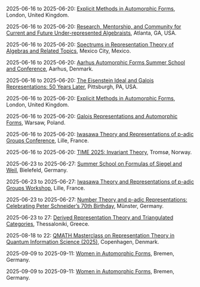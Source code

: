 2025-06-16 to 2025-06-20: [Explicit Methods in Automorphic Forms](https://sites.google.com/view/kevinchkwan/home/conference "The conference focuses on explicit methods in automorphic forms, exploring computational number theory. Topics include automorphic L-functions, trace formulas, and modular forms. Discussions cover applications in string theory and quantum mechanics, emphasizing arithmetic computational techniques."), London, United Kingdom.

2025-06-16 to 2025-06-20: [Research, Mentorship, and Community for Current and Future Under-represented Algebraists](https://sites.google.com/view/rmc-algebra-conference/home "The conference fosters algebra research for under-represented groups, focusing on commutative algebra and representation theory. Topics include Gröbner bases, module theory, and tensor categories. Discussions cover applications in quantum computing and cryptography, emphasizing algebraic advancements."), Atlanta, GA, USA.

2025-06-16 to 2025-06-20: [Spectrums in Representation Theory of Algebras and Related Topics](https://pabloocal.github.io/SRTART2025/ "The conference explores representation theory of algebras, focusing on spectral methods. Topics include quiver representations, Auslander-Reiten theory, and module categories. Discussions cover applications in quantum field theory and string theory."), Mexico City, Mexico.

2025-06-16 to 2025-06-20: [Aarhus Automorphic Forms Summer School and Conference](https://conferences.au.dk/aaf1/aaf-conference "The event explores automorphic forms, focusing on number theory and representation theory. Topics include L-functions, modular forms, and harmonic analysis. Discussions cover applications in string theory and cryptography, advancing automorphic form research."), Aarhus, Denmark.

2025-06-16 to 2025-06-20: [The Eisenstein Ideal and Galois Representations: 50 Years Later](https://sites.google.com/pitt.edu/eisenstein2026/ "The conference revisits the Eisenstein ideal, focusing on Galois representations. Topics include modular forms, p-adic L-functions, and arithmetic geometry. Discussions cover applications in string theory and number theory, advancing arithmetic insights."), Pittsburgh, PA, USA.

2025-06-16 to 2025-06-20: [Explicit Methods in Automorphic Forms](https://www.ucl.ac.uk/maths/explicit-methods-2025 "The workshop explores explicit methods in automorphic forms, focusing on number theory. Topics include L-functions, modular forms, and computational techniques. Discussions cover applications in quantum field theory and cryptography, emphasizing connections between arithmetic and physical systems."), London, United Kingdom.

2025-06-16 to 2025-06-20: [Galois Representations and Automorphic Forms](https://www.impan.pl/en/activities/banach-center/conferences/25-galois "The conference explores Galois representations and automorphic forms, focusing on number theory. Topics include L-functions, modular forms, and Shimura varieties. Discussions cover applications in string theory and quantum mechanics, emphasizing arithmetic connections."), Warsaw, Poland.

2025-06-16 to 2025-06-20: [Iwasawa Theory and Representations of p-adic Groups Conference](https://www.univ-lille.fr/iwasawa-2025 "The conference explores Iwasawa theory and p-adic group representations, focusing on number theory. Topics include p-adic L-functions, Galois cohomology, and automorphic forms. Discussions cover applications in string theory and quantum mechanics, emphasizing arithmetic structures."), Lille, France.

2025-06-16 to 2025-06-20: [TIME 2025: Invariant Theory](https://www.lie-stormer.no/time-2025 "TIME 2025 explores invariant theory, focusing on algebraic and geometric applications. Topics include polynomial invariants, GIT quotients, and representation theory. Discussions cover connections to string theory and quantum mechanics."), Tromsø, Norway.

2025-06-23 to 2025-06-27: [Summer School on Formulas of Siegel and Weil](https://www.math.uni-bielefeld.de/sw25/ "The school explores Siegel-Weil formulas, focusing on number theory and representation theory. Topics include automorphic forms, theta functions, and L-functions. Discussions cover applications in quantum field theory and string theory."), Bielefeld, Germany.

2025-06-23 to 2025-06-27: [Iwasawa Theory and Representations of p-adic Groups Workshop](https://www.univ-lille.fr/iwasawa-workshop-2025 "The workshop focuses on Iwasawa theory and p-adic group representations, exploring number-theoretic applications. Topics include p-adic cohomology, modular forms, and representation theory. Discussions cover connections to quantum field theory and cryptography, emphasizing p-adic methods."), Lille, France.

2025-06-23 to 2025-06-27: [Number Theory and p-adic Representations: Celebrating Peter Schneider’s 70th Birthday](https://wwwmath.uni-muenster.de/reine-mathematik/en/veranstaltungen/peter-schneider-70 "Honoring Peter Schneider, the conference explores p-adic representations in number theory. Topics include p-adic Langlands, Galois representations, and modular forms. Discussions cover applications in quantum field theory and arithmetic geometry, emphasizing p-adic methods."), Münster, Germany.

2025-06-23 to 27: [Derived Representation Theory and Triangulated Categories](https://sites.google.com/view/thessalonikiconference/home "The conference explores derived representation theory and triangulated categories, focusing on algebraic structures. Topics include derived categories, homological algebra, and representation theory. Discussions cover applications in quantum field theory and string theory, emphasizing mathematical frameworks."), Thessaloniki, Greece.

2025-08-18 to 22: [QMATH Masterclass on Representation Theory in Quantum Information Science (2025)](https://qmath.ku.dk/events/conferences/representation-theory-in-quantum-information-science/ "Focuses on representation theory in quantum information science. Topics include quantum algorithms, quantum error correction, and mathematical frameworks for quantum computing applications."), Copenhagen, Denmark.

2025-09-09 to 2025-09-11: [Women in Automorphic Forms](https://www.uni-bremen.de/dynamical-systems/wiaf-2025/ "This event promotes women’s contributions to automorphic forms, emphasizing number theory. Topics include theta functions, automorphic L-functions, and harmonic analysis. Discussions cover connections to string theory and quantum mechanics, advancing theoretical insights."), Bremen, Germany.

2025-09-09 to 2025-09-11: [Women in Automorphic Forms](https://www.uni-bremen.de/waf-2025/ "The conference supports women in automorphic forms research, focusing on number theory. Topics include modular forms, L-functions, and automorphic representations. Discussions explore applications in quantum field theory and cryptographic systems."), Bremen, Germany.

